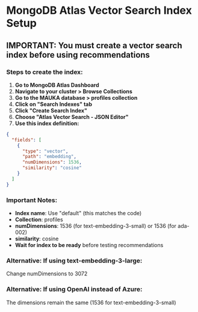 # MongoDB Atlas Vector Search Index Setup

## IMPORTANT: You must create a vector search index before using recommendations

### Steps to create the index:

1. **Go to MongoDB Atlas Dashboard**
2. **Navigate to your cluster > Browse Collections**
3. **Go to the MAUKA database > profiles collection**
4. **Click on "Search Indexes" tab**
5. **Click "Create Search Index"**
6. **Choose "Atlas Vector Search - JSON Editor"**
7. **Use this index definition:**

```json
{
  "fields": [
    {
      "type": "vector",
      "path": "embedding",
      "numDimensions": 1536,
      "similarity": "cosine"
    }
  ]
}
```

### Important Notes:
- **Index name**: Use "default" (this matches the code)
- **Collection**: profiles
- **numDimensions**: 1536 (for text-embedding-3-small) or 1536 (for ada-002)
- **similarity**: cosine
- **Wait for index to be ready** before testing recommendations

### Alternative: If using text-embedding-3-large:
Change numDimensions to 3072

### Alternative: If using OpenAI instead of Azure:
The dimensions remain the same (1536 for text-embedding-3-small)

